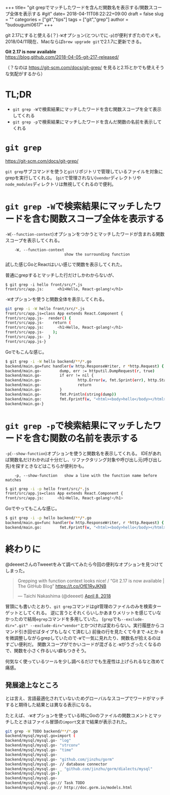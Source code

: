 +++
title= "git grepでマッチしたワードを含んだ関数名を表示する/関数スコープ全体を表示する #git"
date= 2018-04-11T08:22:22+09:00
draft = false
slug = ""
categories = ["git","tips"]
tags = ["git","grep"]
author = "budougumi0617"
+++

git 2.17にすると使える(？)`-W`オプション(とついでに`-p`)が便利すぎたのでメモ。  
2018/04/11現在、Macならば`brew upgrade git`で2.1.7に更新できる。

**Git 2.17 is now available**  
https://blog.github.com/2018-04-05-git-217-released/

（？なのは https://git-scm.com/docs/git-grep/ を見ると2.15とかでも使えそうな気配がするから）

# TL;DR
- `git grep -W`で検索結果にマッチしたワードを含む関数スコープを全て表示してくれる
- `git grep -p`で検索結果にマッチしたワードを含んだ関数の名前を表示してくれる

# `git grep`

https://git-scm.com/docs/git-grep/

`git grep`サブコマンドを使うと`git`リポジトリで管理しているファイルを対象にgrepを実行してくれる。
(`git`で管理されない)`vendor`ディレクトリや`node_modules`ディレクトリは無視してくれるので便利。


# `git grep -W`で検索結果にマッチしたワードを含む関数スコープ全体を表示する
`-W`(`--function-context`)オプションをつかうとマッチしたワードが含まれる関数スコープを表示してくれる。

```
    -W, --function-context
                          show the surrounding function
```

試した感じGoとReactはいい感じで関数を表示してくれた。

普通にgrepするとマッチした行だけしかわからないが、
```
$ git grep -i hello front/src/*.js
front/src/app.js:      <h1>Hello, React-golang!</h1>
```

`-W`オプションを使うと関数全体を表示してくれる。

```bash
git grep -i -W hello front/src/*.js
front/src/app.js=class App extends React.Component {
front/src/app.js-  render() {
front/src/app.js-    return (
front/src/app.js:      <h1>Hello, React-golang!</h1>
front/src/app.js-    );
front/src/app.js-  }
front/src/app.js-}
```

Goでもこんな感じ。

```bash
$ git grep -i -W hello backend/**/*.go
backend/main.go=func handler(w http.ResponseWriter, r *http.Request) {
backend/main.go-        dump, err := httputil.DumpRequest(r, true)
backend/main.go-        if err != nil {
backend/main.go-                http.Error(w, fmt.Sprint(err), http.StatusInternalServerError)
backend/main.go-                return
backend/main.go-        }
backend/main.go-        fmt.Println(string(dump))
backend/main.go:        fmt.Fprintf(w, "<html><body>hello</body></html>\n")
backend/main.go-}
```

# `git grep -p`で検索結果にマッチしたワードを含む関数の名前を表示する
`-p`(`--show-function`)オプションを使うと関数名を表示してくれる。
IDEがあれば関数名だけわかれば十分だし、リファクタリング対象や呼び出し元(呼び出し先)を探すときなどはこちらが便利かも。

```
    -p, --show-function   show a line with the function name before matches
```

```bash
$ git grep -i -p hello front/src/*.js
front/src/app.js=class App extends React.Component {
front/src/app.js:      <h1>Hello, React-golang!</h1>
```

Goでやってもこんな感じ。
```bash
$ git grep -i -p hello backend/**/*.go
backend/main.go=func handler(w http.ResponseWriter, r *http.Request) {
backend/main.go:        fmt.Fprintf(w, "<html><body>hello</body></html>\n")
```


# 終わりに
@deeeetさんのTweeetをみて調べてみたら今回の便利なオプションを見つけてしまった。


<blockquote class="twitter-tweet" data-partner="tweetdeck"><p lang="en" dir="ltr">Grepping with function context looks nice! / “Git 2.17 is now available | The GitHub Blog” <a href="https://t.co/OfE1RyJKNB">https://t.co/OfE1RyJKNB</a></p>&mdash; Taichi Nakashima (@deeeet) <a href="https://twitter.com/deeeet/status/982782674002571264?ref_src=twsrc%5Etfw">April 8, 2018</a></blockquote>
<script async src="https://platform.twitter.com/widgets.js" charset="utf-8"></script>

冒頭にも書いたとおり、`git grep`コマンドはgit管理のファイルのみを検索ターゲットとしてくれる。
逆に言うとそれくらいしかあまりメリットを感じていなかったので結局`egrep`コマンドを多用していた。
(`grep`でも`--exclude-dir=".git" --exclude-dir="vendor"`とかつければ変わらない。実行履歴からコマンド引き回せばタイプもしなくて済むし)
前後の行を見たくて今まで`-A`とか`-B`を微調整しながらgrepしていたので`-W`で一気に見れたり、関数名が拾えるのはすごい便利だ。
関数スコープがでかいコードが混ざると`-W`がうざったくなるので、関数を小さく作るいい癖もつきそう。

何気なく使っているツールを少し調べるだけでも生産性は上げられるなと改めて痛感。


## 発展途上なところ

とは言え、言語最適化されていないためグローバルなスコープでワードがマッチすると期待した結果とは異なる表示になる。

たとえば、`-W`オプションを使っている時にGoのファイルの関数コメントとマッチしたときはファイル冒頭の`import`文まで結果が表示された。

```bash
git grep -W TODO backend/**/*.go
backend/mysql/mysql.go=import (
backend/mysql/mysql.go- "log"
backend/mysql/mysql.go- "strconv"
backend/mysql/mysql.go- "time"
backend/mysql/mysql.go-
backend/mysql/mysql.go- "github.com/jinzhu/gorm"
backend/mysql/mysql.go- // database connector
backend/mysql/mysql.go- _ "github.com/jinzhu/gorm/dialects/mysql"
backend/mysql/mysql.go-)
backend/mysql/mysql.go-
backend/mysql/mysql.go:// Task TODO
backend/mysql/mysql.go-// http://doc.gorm.io/models.html
```
